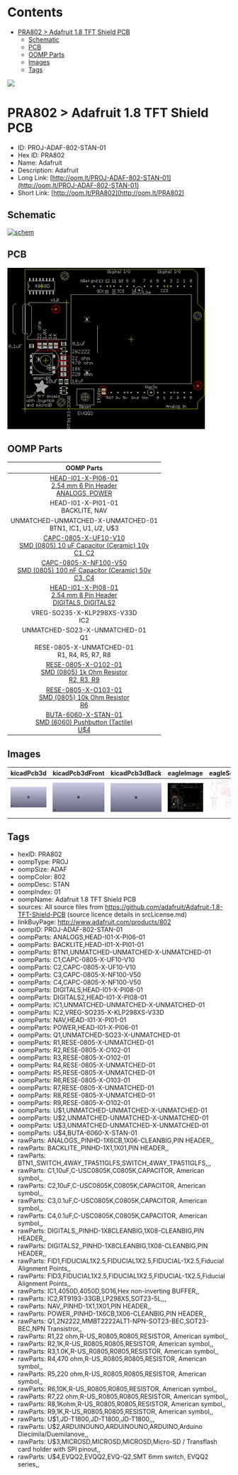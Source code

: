 



Contents
========

* [PRA802 > Adafruit 1.8 TFT Shield PCB](#pra802--adafruit-18-tft-shield-pcb)
	* [Schematic](#schematic)
	* [PCB](#pcb)
	* [OOMP Parts](#oomp-parts)
	* [Images](#images)
	* [Tags](#tags)
  
![][im]
# PRA802 > Adafruit 1.8 TFT Shield PCB

- ID: PROJ-ADAF-802-STAN-01
- Hex ID: PRA802
- Name: Adafruit
- Description: Adafruit
- Long Link: [http://oom.lt/PROJ-ADAF-802-STAN-01](http://oom.lt/PROJ-ADAF-802-STAN-01)
- Short Link: [http://oom.lt/PRA802](http://oom.lt/PRA802)

## Schematic
  
[![schem](eagleSchemImage.png)](eagleSchemImage.png)
## PCB
  
[![pcb](eagleImage.png)](eagleImage.png)
## OOMP Parts
  

|OOMP Parts|
| :---: |
|[HEAD-I01-X-PI06-01<br> 2.54 mm 6 Pin Header<br> ANALOGS, POWER](https://github.com/oomlout/oomlout_OOMP_parts/tree/main/HEAD-I01-X-PI06-01/)|
|HEAD-I01-X-PI01-01<BR>BACKLITE, NAV|
|UNMATCHED-UNMATCHED-X-UNMATCHED-01<BR>BTN1, IC1, U$1, U$2, U$3|
|[CAPC-0805-X-UF10-V10<br> SMD (0805) 10 uF Capacitor (Ceramic) 10v<br> C1, C2](https://github.com/oomlout/oomlout_OOMP_parts/tree/main/CAPC-0805-X-UF10-V10/)|
|[CAPC-0805-X-NF100-V50<br> SMD (0805) 100 nF Capacitor (Ceramic) 50v<br> C3, C4](https://github.com/oomlout/oomlout_OOMP_parts/tree/main/CAPC-0805-X-NF100-V50/)|
|[HEAD-I01-X-PI08-01<br> 2.54 mm 8 Pin Header<br> DIGITALS, DIGITALS2](https://github.com/oomlout/oomlout_OOMP_parts/tree/main/HEAD-I01-X-PI08-01/)|
|VREG-SO235-X-KLP298XS-V33D<BR>IC2|
|UNMATCHED-SO23-X-UNMATCHED-01<BR>Q1|
|RESE-0805-X-UNMATCHED-01<BR>R1, R4, R5, R7, R8|
|[RESE-0805-X-O102-01<br> SMD (0805) 1k Ohm Resistor<br> R2, R3, R9](https://github.com/oomlout/oomlout_OOMP_parts/tree/main/RESE-0805-X-O102-01/)|
|[RESE-0805-X-O103-01<br> SMD (0805) 10k Ohm Resistor<br> R6](https://github.com/oomlout/oomlout_OOMP_parts/tree/main/RESE-0805-X-O103-01/)|
|[BUTA-6060-X-STAN-01<br> SMD (6060) Pushbutton (Tactile)<br> U$4](https://github.com/oomlout/oomlout_OOMP_parts/tree/main/BUTA-6060-X-STAN-01/)|

## Images
  
  

|kicadPcb3d|kicadPcb3dFront|kicadPcb3dBack|eagleImage|eagleSchemImage|
| :---: | :---: | :---: | :---: | :---: |
|[![kicadPcb3d](kicadPcb3d_140.png)](kicadPcb3d.png)|[![kicadPcb3dFront](kicadPcb3dFront_140.png)](kicadPcb3dFront.png)|[![kicadPcb3dBack](kicadPcb3dBack_140.png)](kicadPcb3dBack.png)|[![eagleImage](eagleImage_140.png)](eagleImage.png)|[![eagleSchemImage](eagleSchemImage_140.png)](eagleSchemImage.png)|

## Tags

- hexID: PRA802
- oompType: PROJ
- oompSize: ADAF
- oompColor: 802
- oompDesc: STAN
- oompIndex: 01
- oompName: Adafruit 1.8 TFT Shield PCB
- sources: All source files from https://github.com/adafruit/Adafruit-1.8-TFT-Shield-PCB (source licence details in srcLicense.md)
- linkBuyPage: http://www.adafruit.com/products/802
- oompID: PROJ-ADAF-802-STAN-01
- oompParts: ANALOGS,HEAD-I01-X-PI06-01
- oompParts: BACKLITE,HEAD-I01-X-PI01-01
- oompParts: BTN1,UNMATCHED-UNMATCHED-X-UNMATCHED-01
- oompParts: C1,CAPC-0805-X-UF10-V10
- oompParts: C2,CAPC-0805-X-UF10-V10
- oompParts: C3,CAPC-0805-X-NF100-V50
- oompParts: C4,CAPC-0805-X-NF100-V50
- oompParts: DIGITALS,HEAD-I01-X-PI08-01
- oompParts: DIGITALS2,HEAD-I01-X-PI08-01
- oompParts: IC1,UNMATCHED-UNMATCHED-X-UNMATCHED-01
- oompParts: IC2,VREG-SO235-X-KLP298XS-V33D
- oompParts: NAV,HEAD-I01-X-PI01-01
- oompParts: POWER,HEAD-I01-X-PI06-01
- oompParts: Q1,UNMATCHED-SO23-X-UNMATCHED-01
- oompParts: R1,RESE-0805-X-UNMATCHED-01
- oompParts: R2,RESE-0805-X-O102-01
- oompParts: R3,RESE-0805-X-O102-01
- oompParts: R4,RESE-0805-X-UNMATCHED-01
- oompParts: R5,RESE-0805-X-UNMATCHED-01
- oompParts: R6,RESE-0805-X-O103-01
- oompParts: R7,RESE-0805-X-UNMATCHED-01
- oompParts: R8,RESE-0805-X-UNMATCHED-01
- oompParts: R9,RESE-0805-X-O102-01
- oompParts: U$1,UNMATCHED-UNMATCHED-X-UNMATCHED-01
- oompParts: U$2,UNMATCHED-UNMATCHED-X-UNMATCHED-01
- oompParts: U$3,UNMATCHED-UNMATCHED-X-UNMATCHED-01
- oompParts: U$4,BUTA-6060-X-STAN-01
- rawParts: ANALOGS,,PINHD-1X6CB,1X06-CLEANBIG,PIN HEADER,,
- rawParts: BACKLITE,,PINHD-1X1,1X01,PIN HEADER,,
- rawParts: BTN1,,SWITCH_4WAY_TPA511GLFS,SWITCH_4WAY_TPA511GLFS,,,
- rawParts: C1,10uF,C-USC0805K,C0805K,CAPACITOR, American symbol,,
- rawParts: C2,10uF,C-USC0805K,C0805K,CAPACITOR, American symbol,,
- rawParts: C3,0.1uF,C-USC0805K,C0805K,CAPACITOR, American symbol,,
- rawParts: C4,0.1uF,C-USC0805K,C0805K,CAPACITOR, American symbol,,
- rawParts: DIGITALS,,PINHD-1X8CLEANBIG,1X08-CLEANBIG,PIN HEADER,,
- rawParts: DIGITALS2,,PINHD-1X8CLEANBIG,1X08-CLEANBIG,PIN HEADER,,
- rawParts: FID1,FIDUCIAL1X2.5,FIDUCIAL1X2.5,FIDUCIAL-1X2.5,Fiducial Alignment Points,,
- rawParts: FID3,FIDUCIAL1X2.5,FIDUCIAL1X2.5,FIDUCIAL-1X2.5,Fiducial Alignment Points,,
- rawParts: IC1,4050D,4050D,SO16,Hex non-inverting BUFFER,,
- rawParts: IC2,RT9193-33GB,LP298XS,SOT23-5L,,,
- rawParts: NAV,,PINHD-1X1,1X01,PIN HEADER,,
- rawParts: POWER,,PINHD-1X6CB,1X06-CLEANBIG,PIN HEADER,,
- rawParts: Q1,2N2222,MMBT2222ALT1-NPN-SOT23-BEC,SOT23-BEC,NPN Transistror,,
- rawParts: R1,22 ohm,R-US_R0805,R0805,RESISTOR, American symbol,,
- rawParts: R2,1K,R-US_R0805,R0805,RESISTOR, American symbol,,
- rawParts: R3,1.0K,R-US_R0805,R0805,RESISTOR, American symbol,,
- rawParts: R4,470 ohm,R-US_R0805,R0805,RESISTOR, American symbol,,
- rawParts: R5,220 ohm,R-US_R0805,R0805,RESISTOR, American symbol,,
- rawParts: R6,10K,R-US_R0805,R0805,RESISTOR, American symbol,,
- rawParts: R7,22 ohm,R-US_R0805,R0805,RESISTOR, American symbol,,
- rawParts: R8,1Kohm,R-US_R0805,R0805,RESISTOR, American symbol,,
- rawParts: R9,1K,R-US_R0805,R0805,RESISTOR, American symbol,,
- rawParts: U$1,JD-T1800,JD-T1800,JD-T1800,,,
- rawParts: U$2,ARDUINOUNO,ARDUINOUNO,ARDUINO,Arduino Diecimila/Duemilanove,,
- rawParts: U$3,MICROSD,MICROSD,MICROSD,Micro-SD / Transflash card holder with SPI pinout,,
- rawParts: U$4,EVQQ2,EVQQ2,EVQ-Q2,SMT 6mm switch, EVQQ2 series,,



[im]: kicadPcb3d_450.png
